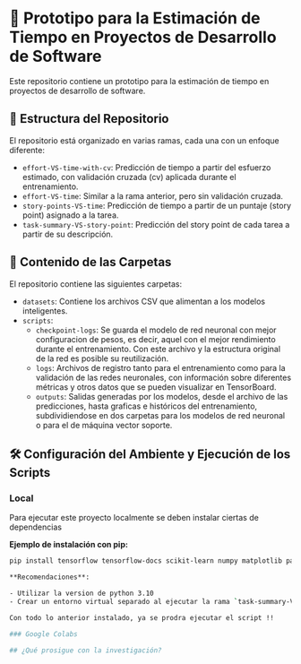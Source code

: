 # 🤖 Prototipo para la Estimación de Tiempo en Proyectos de Desarrollo de Software

Este repositorio contiene un prototipo para la estimación de tiempo en proyectos de desarrollo de software.

## 🧱 Estructura del Repositorio

El repositorio está organizado en varias ramas, cada una con un enfoque diferente:

- `effort-VS-time-with-cv`: Predicción de tiempo a partir del esfuerzo estimado, con validación cruzada (cv) aplicada durante el entrenamiento.
- `effort-VS-time`: Similar a la rama anterior, pero sin validación cruzada.
- `story-points-VS-time`: Predicción de tiempo a partir de un puntaje (story point) asignado a la tarea.
- `task-summary-VS-story-point`: Predicción del story point de cada tarea a partir de su descripción.

## 📁 Contenido de las Carpetas

El repositorio contiene las siguientes carpetas:

- `datasets`: Contiene los archivos CSV que alimentan a los modelos inteligentes.
- `scripts`: 
  - `checkpoint-logs`: Se guarda el modelo de red neuronal con mejor configuracion de pesos, es decir, aquel con el mejor rendimiento durante el entrenamiento. Con este archivo y la estructura original de la red es posible su reutilización.
  - `logs`: Archivos de registro tanto para el entrenamiento como para la validación de las redes neuronales, con información sobre diferentes métricas y otros datos que se pueden visualizar en TensorBoard.
  - `outputs`: Salidas generadas por los modelos, desde el archivo de las predicciones, hasta graficas e históricos del entrenamiento, subdividiendose en dos carpetas para los modelos de red neuronal o para el de máquina vector soporte.

## 🛠️ Configuración del Ambiente y Ejecución de los Scripts

### Local

Para ejecutar este proyecto localmente se deben instalar ciertas de dependencias

**Ejemplo de instalación con pip:**

```bash
pip install tensorflow tensorflow-docs scikit-learn numpy matplotlib pandas seaborn ipython netron jupyter

**Recomendaciones**:

- Utilizar la version de python 3.10 
- Crear un entorno virtual separado al ejecutar la rama `task-summary-VS-story-point`.

Con todo lo anterior instalado, ya se prodra ejecutar el script !!

### Google Colabs

## ¿Qué prosigue con la investigación?
